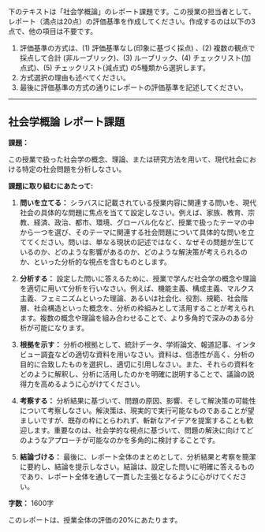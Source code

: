 下のテキストは「社会学概論」のレポート課題です。この授業の担当者として、レポート（満点は20点）の評価基準を作成してください。作成するのは以下の3点で、他の項目は不要です。

1. 評価基準の方式は、(1) 評価基準なし(印象に基づく採点) 、(2) 複数の観点で採点して合計  (非ルーブリック)、(3) ルーブリック、(4) チェックリスト(加点式)、(5) チェックリスト(減点式) の5種類から選択します。
2. 方式選択の理由も述べてください。
3. 最後に評価基準の方式の通りにレポートの評価基準を記述してください。

---------------------------------------
## 社会学概論 レポート課題

**課題：**

この授業で扱った社会学の概念、理論、または研究方法を用いて、現代社会における特定の社会問題を分析しなさい。

**課題に取り組むにあたって:**

1. **問いを立てる：** シラバスに記載されている授業内容に関連する問いを、現代社会の具体的な問題に焦点を当てて設定しなさい。例えば、家族、教育、宗教、経済、政治、都市、環境、グローバル化など、授業で扱ったテーマの中から一つを選び、そのテーマに関連する社会問題について具体的な問いを立ててください。問いは、単なる現状の記述ではなく、なぜその問題が生じているのか、どのような影響があるのか、どのような解決策が考えられるのか、といった分析的な視点を含むものとします。

2. **分析する：** 設定した問いに答えるために、授業で学んだ社会学の概念や理論を適切に用いて分析を行いなさい。例えば、機能主義、構成主義、マルクス主義、フェミニズムといった理論、あるいは社会化、役割、規範、社会階層、社会構造といった概念を、分析の枠組みとして活用することが考えられます。複数の概念や理論を組み合わせることで、より多角的で深みのある分析が可能になります。

3. **根拠を示す：** 分析の根拠として、統計データ、学術論文、報道記事、インタビュー調査などの適切な資料を用いなさい。資料は、信憑性が高く、分析の目的に合致したものを選択し、適切に引用しなさい。また、それらの資料をどのように解釈し、分析に活用したのかを明確に説明することで、議論の説得力を高めるように心がけてください。

4. **考察する：** 分析結果に基づいて、問題の原因、影響、そして解決策の可能性について考察しなさい。解決策は、現実的で実行可能なものであることが望ましいですが、既存の枠にとらわれず、斬新なアイデアを提案することも歓迎します。重要なのは、社会学的な視点に基づいて、問題の解決に向けてどのようなアプローチが可能なのかを多角的に検討することです。

5. **結論づける：** 最後に、レポート全体のまとめとして、分析結果と考察を簡潔に要約し、結論を提示しなさい。結論は、設定した問いに明確に答えるものであり、レポート全体を通して一貫した主張となるように心がけてください。

**字数：** 1600字


このレポートは、授業全体の評価の20%にあたります。
